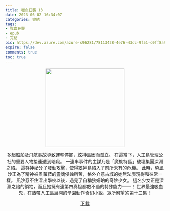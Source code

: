 ```yaml
---
title: 噬血狂襲 13
date: 2023-06-02 16:34:07
categories: 完結
tags:
- 噬血狂襲
- epub
- 完結
pic: https://dev.azure.com/azure-s96281/78113428-4e76-43dc-9f51-c0ff8a913055/_apis/git/repositories/a379171b-de46-4c10-9b0d-00da23959885/items?path=/Epub%20Cover/%E5%99%AC%E8%A1%80%E7%8B%82%E8%A5%B2-13.jpg&versionDescriptor%5BversionOptions%5D=0&versionDescriptor%5BversionType%5D=0&versionDescriptor%5Bversion%5D=main&resolveLfs=true&%24format=octetStream&api-version=5.0
expire: false
comments: true
toc: true
---
```


<div style="text-align:center" class="kratos-post-content">

<img width="250px" src="https://dev.azure.com/azure-s96281/78113428-4e76-43dc-9f51-c0ff8a913055/_apis/git/repositories/a379171b-de46-4c10-9b0d-00da23959885/items?path=/Epub%20Cover/%E5%99%AC%E8%A1%80%E7%8B%82%E8%A5%B2-13.jpg&versionDescriptor%5BversionOptions%5D=0&versionDescriptor%5BversionType%5D=0&versionDescriptor%5Bversion%5D=main&resolveLfs=true&%24format=octetStream&api-version=5.0">

<p>
多起船舶及飛航事故導致運輸停擺，絃神島因而孤立。
在這當下，人工島管理公社的重要人物接連遭到暗殺。
一連串事件的主謀乃是「魔族特區」破壞集團深淵之陷。
這群神祕分子發動攻擊，使得絃神島陷入了前所未有的危機。
此時，曉凪沙正為了精神被奧蘿菈的靈魂侵蝕所苦，格外介意古城的她無法表現得和往常一樣。
凪沙忍不住溜出學校以後，遇見了自稱狄姍珀的奇妙少女。
這名少女正是深淵之陷的領袖，而且她擁有連第四真祖都敵不過的特殊能力――！
世界最強吸血鬼，在熱帶人工島展開的學園動作奇幻小說，眾所盼望的第十三集！
</p>

<p>
<a href="https://epubdatabase.azurewebsites.net/EBOOKS/EPUB/完結/噬血狂襲/%E5%99%AC%E8%A1%80%E7%8B%82%E8%A5%B213%20%E6%B7%B1%E6%B7%B5%E8%96%94%E8%96%87.epub?download=1">下載</a>
</p>

</div>
